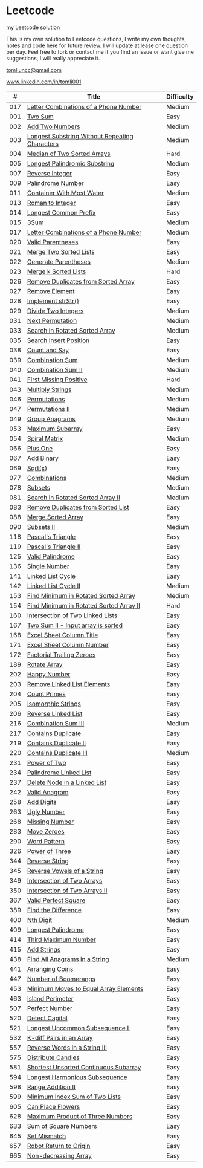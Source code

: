 # Leetcode

my Leetcode solution

This is my own solution to Leetcode questions, I write my own thoughts, notes and code here for future review. I will update at lease one question per day. Feel free to fork or contact me if you find an issue or want give me suggestions, I will really appreciate it.

tomliuncc@gmail.com

www.linkedin.com/in/tomli001

| # | Title | Difficulty |
|---| ----- | ---------- |
| 017 | [Letter Combinations of a Phone Number](https://github.com/WeiqingLi1/Leetcode/blob/master/solution/017.Letter%20Combinations%20of%20a%20Phone%20Number.md) | Medium |
| 001 | [Two Sum]() | Easy |
| 002 | [Add Two Numbers]() | Medium |
| 003 | [Longest Substring Without Repeating Characters]() | Medium |
| 004 | [Median of Two Sorted Arrays]() | Hard |
| 005 | [Longest Palindromic Substring]() | Medium |
| 007 | [Reverse Integer]() | Easy |
| 009 | [Palindrome Number]() | Easy |
| 011 | [Container With Most Water]() | Medium |
| 013 | [Roman to Integer]() | Easy |
| 014 | [Longest Common Prefix]() | Easy |
| 015 | [3Sum]() | Medium |
| 017 | [Letter Combinations of a Phone Number]() | Medium |
| 020 | [Valid Parentheses]() | Easy |
| 021 | [Merge Two Sorted Lists]() | Easy |
| 022 | [Generate Parentheses]() | Medium |
| 023 | [Merge k Sorted Lists]() | Hard |
| 026 | [Remove Duplicates from Sorted Array]() | Easy |
| 027 | [Remove Element]() | Easy |
| 028 | [Implement strStr()]() | Easy |
| 029 | [Divide Two Integers]() | Medium |
| 031 | [Next Permutation]() | Medium |
| 033 | [Search in Rotated Sorted Array]() | Medium |
| 035 | [Search Insert Position]() | Easy |
| 038 | [Count and Say]() | Easy |
| 039 | [Combination Sum]() | Medium |
| 040 | [Combination Sum II]() | Medium |
| 041 | [First Missing Positive]() | Hard |
| 043 | [Multiply Strings]() | Medium |
| 046 | [Permutations]() | Medium |
| 047 | [Permutations II]() | Medium |
| 049 | [Group Anagrams]() | Medium |
| 053 | [Maximum Subarray]() | Easy |
| 054 | [Spiral Matrix]() | Medium |
| 066 | [Plus One]() | Easy |
| 067 | [Add Binary]() | Easy |
| 069 | [Sqrt(x)]() | Easy |
| 077 | [Combinations]() | Medium |
| 078 | [Subsets]() | Medium |
| 081 | [Search in Rotated Sorted Array II]() | Medium |
| 083 | [Remove Duplicates from Sorted List]() | Easy |
| 088 | [Merge Sorted Array]() | Easy |
| 090 | [Subsets II]() | Medium |
| 118 | [Pascal's Triangle]() | Easy |
| 119 | [Pascal's Triangle II]() | Easy |
| 125 | [Valid Palindrome]() | Easy |
| 136 | [Single Number]() | Easy |
| 141 | [Linked List Cycle]() | Easy |
| 142 | [Linked List Cycle II]() | Medium |
| 153 | [Find Minimum in Rotated Sorted Array]() | Medium |
| 154 | [Find Minimum in Rotated Sorted Array II]() | Hard |
| 160 | [Intersection of Two Linked Lists]() | Easy |
| 167 | [Two Sum II - Input array is sorted]() | Easy |
| 168 | [Excel Sheet Column Title]() | Easy |
| 171 | [Excel Sheet Column Number]() | Easy |
| 172 | [Factorial Trailing Zeroes]() | Easy |
| 189 | [Rotate Array]() | Easy |
| 202 | [Happy Number]() | Easy |
| 203 | [Remove Linked List Elements]() | Easy |
| 204 | [Count Primes]() | Easy |
| 205 | [Isomorphic Strings]() | Easy |
| 206 | [Reverse Linked List]() | Easy |
| 216 | [Combination Sum III]() | Medium |
| 217 | [Contains Duplicate]() | Easy |
| 219 | [Contains Duplicate II]() | Easy |
| 220 | [Contains Duplicate III]() | Medium |
| 231 | [Power of Two]() | Easy |
| 234 | [Palindrome Linked List]() | Easy |
| 237 | [Delete Node in a Linked List]() | Easy |
| 242 | [Valid Anagram]() | Easy |
| 258 | [Add Digits]() | Easy |
| 263 | [Ugly Number]() | Easy |
| 268 | [Missing Number]() | Easy |
| 283 | [Move Zeroes]() | Easy |
| 290 | [Word Pattern]() | Easy |
| 326 | [Power of Three]() | Easy |
| 344 | [Reverse String]() | Easy |
| 345 | [Reverse Vowels of a String]() | Easy |
| 349 | [Intersection of Two Arrays]() | Easy |
| 350 | [Intersection of Two Arrays II]() | Easy |
| 367 | [Valid Perfect Square]() | Easy |
| 389 | [Find the Difference]() | Easy |
| 400 | [Nth Digit]() | Medium |
| 409 | [Longest Palindrome]() | Easy |
| 414 | [Third Maximum Number]() | Easy |
| 415 | [Add Strings]() | Easy |
| 438 | [Find All Anagrams in a String]() | Medium |
| 441 | [Arranging Coins]() | Easy |
| 447 | [Number of Boomerangs]() | Easy |
| 453 | [Minimum Moves to Equal Array Elements]() | Easy |
| 463 | [Island Perimeter]() | Easy |
| 507 | [Perfect Number]() | Easy |
| 520 | [Detect Capital]() | Easy |
| 521 | [Longest Uncommon Subsequence I ]() | Easy |
| 532 | [K-diff Pairs in an Array]() | Easy |
| 557 | [Reverse Words in a String III]() | Easy |
| 575 | [Distribute Candies]() | Easy |
| 581 | [Shortest Unsorted Continuous Subarray]() | Easy |
| 594 | [Longest Harmonious Subsequence]() | Easy |
| 598 | [Range Addition II]() | Easy |
| 599 | [Minimum Index Sum of Two Lists]() | Easy |
| 605 | [Can Place Flowers]() | Easy |
| 628 | [Maximum Product of Three Numbers]() | Easy |
| 633 | [Sum of Square Numbers]() | Easy |
| 645 | [Set Mismatch]() | Easy |
| 657 | [Robot Return to Origin]() | Easy |
| 665 | [Non-decreasing Array]() | Easy |



